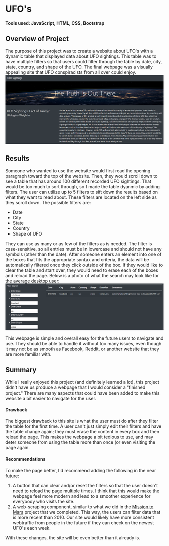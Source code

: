 # UFO's
#### Tools used: JavaScript, HTML, CSS, Bootstrap
## Overview of Project
The purpose of this project was to create a website about UFO's with a dynamic table that displayed data about UFO sightings. This table was to have multiple filters so that users could filter through the table by date, city, state, country, and shape of the UFO. The final webpage was a visually appealing site that UFO conspiracists from all over could enjoy.
![](https://github.com/mabuckjr/UFOs/blob/main/static/images/Top_of_Site.PNG)
## Results 
Someone who wanted to use the website would first read the opening paragraph toward the top of the website. Then, they would scroll down to see a table that has around 100 different recorded UFO sightings. That would be too much to sort through, so I made the table dyanmic by adding filters. The user can utilize up to 5 filters to sift down the results based on what they want to read about. These filters are located on the left side as they scroll down. The possible filters are:
- Date
- City
- State
- Country
- Shape of UFO

They can use as many or as few of the filters as is needed. The filter is case-sensitive, so all entries must be in lowercase and should not have any symbols (other than the date). After someone enters an element into one of the boxes that fits the appropriate syntax and criteria, the data will be automatically filtered once they click outside of the box. If they would like to clear the table and start over, they would need to erase each of the boxes and reload the page. Below is a photo of what the search may look like for the average desktop user:
![](https://github.com/mabuckjr/UFOs/blob/main/static/images/Filter_Search_Example.PNG)

This webpage is simple and overall easy for the future users to navigate and use. They should be able to handle it without too many issues, even though it may not be as smooth as Facebook, Reddit, or another website that they are more familiar with.
## Summary
While I really enjoyed this project (and definitely learned a lot), this project didn't have us produce a webpage that I would consider a "finished project." There are many aspects that could have been added to make this website a bit easier to navigate for the user.
#### Drawback
The biggest drawback to this site is what the user must do after they filter the table for the first time. A user can't just simply edit their filters and have the table change again; they must erase the content in every box and then reload the page. This makes the webpage a bit tedious to use, and may deter someone from using the table more than once (or even visiting the page again.
#### Recommendations
To make the page better, I'd recommend adding the following in the near future:
1. A button that can clear and/or reset the filters so that the user doesn't need to reload the page multiple times. I think that this would make the webpage feel more modern and lead to a smoother experience for everybody who visits the site.
2. A web-scraping component, similar to what we did in the [Mission to Mars](https://github.com/mabuckjr/Mission-to-Mars) project that we completed. This way, the users can filter data that is more recent than 2010. Our site would likely have more consistent webtraffic from people in the future if they can check on the newest UFO's each week.

With these changes, the site will be even better than it already is. 
